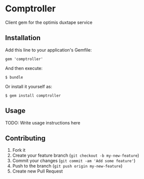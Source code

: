 # Comptroller

Client gem for the optimis duxtape service

## Installation

Add this line to your application's Gemfile:

    gem 'comptroller'

And then execute:

    $ bundle

Or install it yourself as:

    $ gem install comptroller

## Usage

TODO: Write usage instructions here

## Contributing

1. Fork it
2. Create your feature branch (`git checkout -b my-new-feature`)
3. Commit your changes (`git commit -am 'Add some feature'`)
4. Push to the branch (`git push origin my-new-feature`)
5. Create new Pull Request
